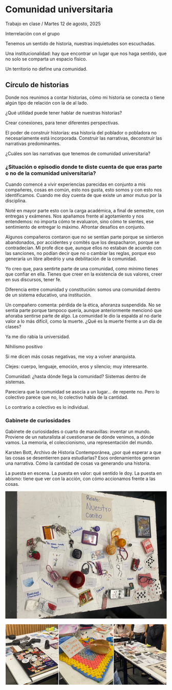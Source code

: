 # Comunidad universitaria

Trabajo en clase / Martes 12 de agosto, 2025

Interrelación con el grupo

Tenemos un sentido de historia, nuestras inquietudes son escuchadas.

Una institucionalidad: hay que encontrar un lugar que nos haga sentido, que no solo se comparta un espacio físico.

Un territorio no define una comunidad.

## Círculo de historias

Donde nos reunimos a contar historias, cómo mi historia se conecta o tiene algún tipo de relación con la de al lado.

¿Qué utilidad puede tener hablar de nuestras historias?

Crear conexiones, para tener diferentes perspectivas.

El poder de construir historias: esa historia del poblador o pobladora no necesariamente está incorporada. Construir las narrativas, deconstruir las narrativas predominantes.

¿Cuáles son las narrativas que tenemos de comunidad universitaria?

### ¿Situación o episodio donde te diste cuenta de que eras parte o no de la comunidad universitaria?

Cuando comencé a vivir experiencias parecidas en conjunto a mis compañeres, cosas en común, esto nos gusta, esto somos y con esto nos identificamos. Cuando me doy cuenta de que existe un amor mutuo por la disciplina.

Noté en mayor parte esto con la carga académica, a final de semestre, con entregas y exámenes. Nos apañamos frente al agotamiento y nos entendemos: no importa cómo te evaluaron, sino cómo te sientes, ese sentimiento de entregar lo máximo. Afrontar desafíos en conjunto.

Algunos compañeros contaron que no se sentían parte porque se sintieron abandonados, por accidentes y comités que los despacharon, porque se contradecían. Mi profe dice que, aunque ellos no estaban de acuerdo con las sanciones, no podían decir que no o cambiar las reglas, porque eso generaría un libre albedrío y una debilitación de la comunidad.

Yo creo que, para sentirte parte de una comunidad, como mínimo tienes que confiar en ella. Tienes que creer en la existencia de sus valores, creer en sus discursos, tener fe.

Diferencia entre comunidad y constitución: somos una comunidad dentro de un sistema educativo, una institución.

Un compañero comenta: pérdida de la ética, añoranza suspendida. No se sentía parte porque tampoco quería, aunque anteriormente mencionó que añoraba sentirse parte de algo. La comunidad le dio la espalda al no darle valor a lo más difícil, como la muerte. ¿Qué es la muerte frente a un día de clases? 

Ya me dio rabia la universidad.

Nihilismo positivo

Si me dicen más cosas negativas, me voy a volver anarquista.

Clejes: cuerpo, lenguaje, emoción, eros y silencio; muy interesante.

Comunidad: ¿hasta dónde llega la comunidad? Sistemas dentro de sistemas.

Pareciera que la comunidad se asocia a un lugar... de repente no. Pero lo colectivo parece que no, lo colectivo habla de la cantidad.

Lo contrario a colectivo es lo individual.

### Gabinete de curiosidades

Gabinete de curiosidades o cuarto de maravillas: inventar un mundo. Proviene de un naturalista al cuestionarse de dónde venimos, a dónde vamos. La memoria, el coleccionismo, una representación del mundo.

Karsten Bott, Archivo de Historia Contemporánea, ¿por qué esperar a que las cosas se desentierren para estudiarlas? Esos ordenamientos generan una narrativa. Cómo la cantidad de cosas va generando una historia.

La puesta en escena.
La puesta en valor: qué sentido le doy.
La puesta en abismo: tiene que ver con la acción, con cómo accionamos frente a las cosas.

![foto](recursos/tei-gabinete01.jpg)

![foto](recursos/tei-gabinete02.jpeg)
